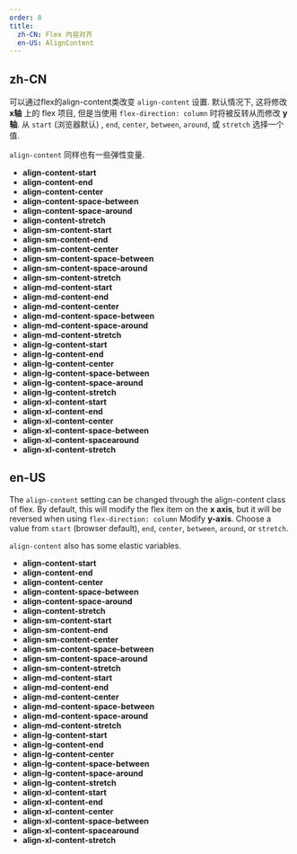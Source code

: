 ```yaml
---
order: 8
title:
  zh-CN: Flex 内容对齐
  en-US: AlignContent
---
```


## zh-CN

可以通过flex的align-content类改变 `align-content` 设置. 默认情况下, 这将修改 **x轴** 上的 flex 项目, 但是当使用 `flex-direction: column` 时将被反转从而修改 **y轴**. 从 `start` (浏览器默认) , `end`, `center`, `between`, `around`, 或 `stretch` 选择一个值.

`align-content` 同样也有一些弹性变量.

* **align-content-start**
* **align-content-end**
* **align-content-center**
* **align-content-space-between**
* **align-content-space-around**
* **align-content-stretch**
* **align-sm-content-start**
* **align-sm-content-end**
* **align-sm-content-center**
* **align-sm-content-space-between**
* **align-sm-content-space-around**
* **align-sm-content-stretch**
* **align-md-content-start**
* **align-md-content-end**
* **align-md-content-center**
* **align-md-content-space-between**
* **align-md-content-space-around**
* **align-md-content-stretch**
* **align-lg-content-start**
* **align-lg-content-end**
* **align-lg-content-center**
* **align-lg-content-space-between**
* **align-lg-content-space-around**
* **align-lg-content-stretch**
* **align-xl-content-start**
* **align-xl-content-end**
* **align-xl-content-center**
* **align-xl-content-space-between**
* **align-xl-content-spacearound**
* **align-xl-content-stretch**

## en-US

The `align-content` setting can be changed through the align-content class of flex. By default, this will modify the flex item on the **x axis**, but it will be reversed when using `flex-direction: column` Modify **y-axis**. Choose a value from `start` (browser default), `end`, `center`, `between`, `around`, or `stretch`.

`align-content` also has some elastic variables.

* **align-content-start**
* **align-content-end**
* **align-content-center**
* **align-content-space-between**
* **align-content-space-around**
* **align-content-stretch**
* **align-sm-content-start**
* **align-sm-content-end**
* **align-sm-content-center**
* **align-sm-content-space-between**
* **align-sm-content-space-around**
* **align-sm-content-stretch**
* **align-md-content-start**
* **align-md-content-end**
* **align-md-content-center**
* **align-md-content-space-between**
* **align-md-content-space-around**
* **align-md-content-stretch**
* **align-lg-content-start**
* **align-lg-content-end**
* **align-lg-content-center**
* **align-lg-content-space-between**
* **align-lg-content-space-around**
* **align-lg-content-stretch**
* **align-xl-content-start**
* **align-xl-content-end**
* **align-xl-content-center**
* **align-xl-content-space-between**
* **align-xl-content-spacearound**
* **align-xl-content-stretch**